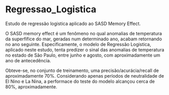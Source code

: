 # Regressao_Logistica
Estudo de regressão logistica aplicado ao SASD Memory Effect.

O SASD memory effect é um fenômeno no qual anomalias de temperatura da superfífice do mar, geradas num determinado ano, acabam retornando no ano seguinte.
Especificamente, o modelo de Regressão Logistica, aplicado neste estudo, tenta predizer o sinal das anomalias de temperatura no estado de São Paulo, entre junho e agosto, com aproximadamente um ano de antecedência.

Obteve-se, no conjunto de treinamento, uma precisão/acurácia/recall de aproximadamente 70%. Considerando apenas períodos de neutralidade de El Nino e La Nina, a performace do teste do modelo alcançou cerca de 80%, aproximadamente. 
